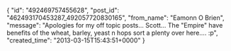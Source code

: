  {
   "id": "492469757455628",
   "post_id": "462493170453287_492057720830165",
   "from_name": "Eamonn O Brien",
   "message": "Apologies for my off topic posts... Scott... The \"Empire\" have benefits of the wheat, barley, yeast n hops sort a plenty over here.... :p",
   "created_time": "2013-03-15T15:43:51+0000"
 }
